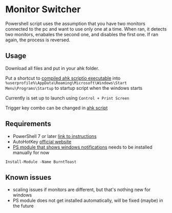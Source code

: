 # Monitor Switcher

Powershell script uses the assumption that you have two monitors connected to the pc and want to use only one at a time. When ran, it detects two monitors, enabales the second one, and disables the first one. If ran again, the process is reversed.

## Usage

Download all files and put in your ahk folder.

Put a shortcut to [compiled ahk scriptio executable](monitor_swithcer.exe) into ```%userprofile%\AppData\Roaming\Microsoft\Windows\Start Menu\Programs\Startup``` to startup script when the windows starts

Currently is set up to launch using ```Control + Print Screen```

Trigger key combo can be changed in [ahk script](monitor_switcher.ahk)

## Requirements

 - PowerShell 7 or later [link to instructions](https://learn.microsoft.com/en-us/powershell/scripting/install/installing-powershell-on-windows?view=powershell-7.4#install-powershell-using-winget-recommended)
- AutoHotKey [official website](https://autohotkey.com/)
- [PS module that shows windows notifications](https://github.com/Windos/BurntToast) needs to be installed manually for now 
```
Install-Module -Name BurntToast
```


## Known issues
 - scaling issues if monitors are different, but that's nothing new for windows
 - PS module does not get installed automatically, will be fixed (maybe) in the future
